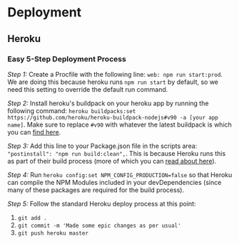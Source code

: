 # Deployment

## Heroku

### Easy 5-Step Deployment Process

*Step 1:* Create a Procfile with the following line: `web: npm run start:prod`. We are doing this because heroku runs `npm run start` by default, so we need this setting to override the default run command. 

*Step 2:* Install heroku's buildpack on your heroku app by running the following command: `heroku buildpacks:set https://github.com/heroku/heroku-buildpack-nodejs#v90 -a [your app name]`. Make sure to replace `#v90` with whatever the latest buildpack is which you can [find here](https://github.com/heroku/heroku-buildpack-nodejs/releases).

*Step 3:* Add this line to your Package.json file in the scripts area: `"postinstall": "npm run build:clean",`. This is because Heroku runs this as part of their build process (more of which you can [read about here](https://devcenter.heroku.com/articles/nodejs-support#build-behavior)).

*Step 4:* Run `heroku config:set NPM_CONFIG_PRODUCTION=false` so that Heroku can compile the NPM Modules included in your devDependencies (since many of these packages are required for the build process).

*Step 5:* Follow the standard Heroku deploy process at this point:

1. `git add .`
2. `git commit -m 'Made some epic changes as per usual'`
3. `git push heroku master`
